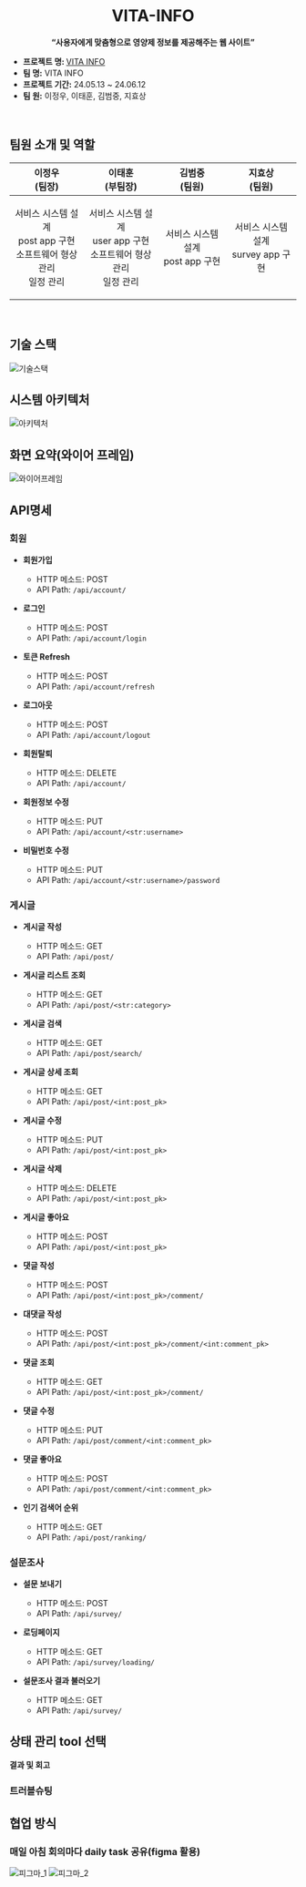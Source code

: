 <div style ="text-align:center">

  # VITA-INFO

</div>



<p align='center'><strong>“사용자에게 맞춤형으로 영양제 정보를 제공해주는 웹 사이트”</strong></p>
</p>
  <ul>
  <li><strong>프로젝트 명: </strong><a href="https://vitainfo.kr"> VITA INFO</a></li>
  <li><strong>팀 명:</strong> VITA INFO</li>
  <li><strong>프로젝트 기간:</strong> 24.05.13 ~ 24.06.12</li>
  <li><strong>팀 원:</strong> 이정우, 이태훈, 김범중, 지효상</li>
</ul>
<br>


## 팀원 소개 및 역할
<table>
<thead>
<tr>
<th>이정우 <br>(팀장)</th>
<th>이태훈 <br>(부팀장)</th>
<th>김범중 <br>(팀원)</th>
<th>지효상 <br>(팀원)</th>
</tr>
</thead>
<tbody>
<tr>
  <td>
    <p align="center">
      서비스 시스템 설계<br>
      post app 구현<br>
      소프트웨어 형상 관리<br>
      일정 관리
    </p>
  </td>
    <td>
    <p align="center">
      서비스 시스템 설계<br>
      user app 구현<br>
      소프트웨어 형상 관리<br>
      일정 관리
    </p>
  </td>
  
  <td>
    <p align="center">
      서비스 시스템 설계<br>
      post app 구현<br>
    </p>
  </td>
  
  <td>
    <p align="center">
   서비스 시스템 설계<br>
  survey app 구현
    </p>
  </td>
</tr>
</tbody>
</table>

<br>

## 기술 스택
![기술스택](https://github.com/JWTONE/VITA-INFO/assets/159910835/30ce8301-35dc-45f7-a969-779d71485ce2)


## 시스템 아키텍처
![아키텍처](https://github.com/JWTONE/VITA-INFO/assets/159910835/f4047c1c-a83b-4d56-8933-542baa9e7aa5)


## 화면 요약(와이어 프레임)
![와이어프레임](https://github.com/JWTONE/VITA-INFO/assets/159910835/04fa97b7-1c8f-4561-a062-d29408c157f0)

## API명세 

### 회원

- **회원가입**
  - HTTP 메소드: POST
  - API Path: `/api/account/`


- **로그인**
  - HTTP 메소드: POST
  - API Path: `/api/account/login`

- **토큰 Refresh**
  - HTTP 메소드: POST
  - API Path: `/api/account/refresh`

- **로그아웃**
  - HTTP 메소드: POST
  - API Path: `/api/account/logout`

- **회원탈퇴**
  - HTTP 메소드: DELETE
  - API Path: `/api/account/`

- **회원정보 수정**
  - HTTP 메소드: PUT
  - API Path: `/api/account/<str:username>`

- **비밀번호 수정**
  - HTTP 메소드: PUT
  - API Path: `/api/account/<str:username>/password`

### 게시글

- **게시글 작성**
  - HTTP 메소드: GET
  - API Path: `/api/post/`

- **게시글 리스트 조회**
  - HTTP 메소드: GET
  - API Path: `/api/post/<str:category>`

- **게시글 검색**
  - HTTP 메소드: GET
  - API Path: `/api/post/search/`

- **게시글 상세 조회**
  - HTTP 메소드: GET
  - API Path: `/api/post/<int:post_pk>`

- **게시글 수정**
  - HTTP 메소드: PUT
  - API Path: `/api/post/<int:post_pk>`

- **게시글 삭제**
  - HTTP 메소드: DELETE
  - API Path: `/api/post/<int:post_pk>`

- **게시글 좋아요**
  - HTTP 메소드: POST
  - API Path: `/api/post/<int:post_pk>`

- **댓글 작성**
  - HTTP 메소드: POST
  - API Path: `/api/post/<int:post_pk>/comment/`

- **대댓글 작성**
  - HTTP 메소드: POST
  - API Path: `/api/post/<int:post_pk>/comment/<int:comment_pk>`

- **댓글 조회**
  - HTTP 메소드: GET
  - API Path: `/api/post/<int:post_pk>/comment/`

- **댓글 수정**
  - HTTP 메소드: PUT
  - API Path: `/api/post/comment/<int:comment_pk>`

- **댓글 좋아요**
  - HTTP 메소드: POST
  - API Path: `/api/post/comment/<int:comment_pk>`

- **인기 검색어 순위**
  - HTTP 메소드: GET
  - API Path: `/api/post/ranking/`

### 설문조사

- **설문 보내기**
  - HTTP 메소드: POST
  - API Path: `/api/survey/`

- **로딩페이지**
  - HTTP 메소드: GET
  - API Path: `/api/survey/loading/`

- **설문조사 결과 불러오기**
  - HTTP 메소드: GET
  - API Path: `/api/survey/`



## 상태 관리 tool 선택
**결과 및 회고**


### 트러블슈팅


## 협업 방식
### 매일 아침 회의마다 daily task 공유(figma 활용)
![피그마_1](https://github.com/JWTONE/VITA-INFO/assets/159910835/f19a0f99-defe-457a-9601-c28d4ff6fdd5)
![피그마_2](https://github.com/JWTONE/VITA-INFO/assets/159910835/728e3e29-d78a-4960-81c2-d24a7d107556)
